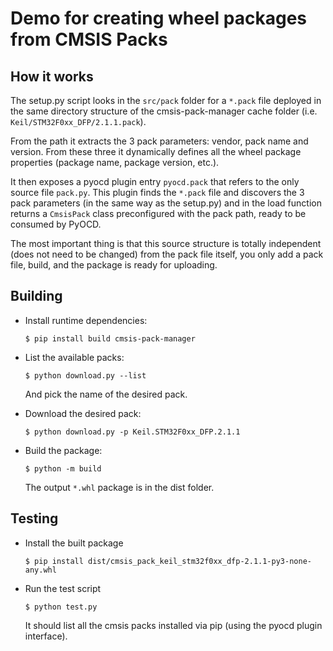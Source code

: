 # Demo for creating wheel packages from CMSIS Packs

## How it works

The setup.py script looks in the `src/pack` folder for a `*.pack` file deployed in the same directory structure of the cmsis-pack-manager cache folder (i.e. `Keil/STM32F0xx_DFP/2.1.1.pack`).

From the path it extracts the 3 pack parameters: vendor, pack name and version. From these three it dynamically defines all the wheel package properties (package name, package version, etc.).

It then exposes a pyocd plugin entry `pyocd.pack` that refers to the only source file `pack.py`. This plugin finds the `*.pack` file and discovers the 3 pack parameters (in the same way as the setup.py) and in the load function returns a `CmsisPack` class preconfigured with the pack path, ready to be consumed by PyOCD.

The most important thing is that this source structure is totally independent (does not need to be changed) from the pack file itself, you only add a pack file, build, and the package is ready for uploading.

## Building

* Install runtime dependencies:

    ```
    $ pip install build cmsis-pack-manager
    ```

* List the available packs:

    ```
    $ python download.py --list
    ```

    And pick the name of the desired pack.

* Download the desired pack:

    ```
    $ python download.py -p Keil.STM32F0xx_DFP.2.1.1
    ```

* Build the package:

    ```
    $ python -m build
    ```

    The output `*.whl` package is in the dist folder.

## Testing

* Install the built package

    ```
    $ pip install dist/cmsis_pack_keil_stm32f0xx_dfp-2.1.1-py3-none-any.whl
    ```

* Run the test script

    ```
    $ python test.py
    ```

    It should list all the cmsis packs installed via pip (using the pyocd plugin interface).